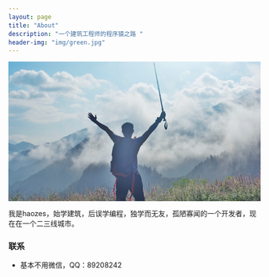 ```yaml
---
layout: page
title: "About"
description: "一个建筑工程师的程序猿之路 "
header-img: "img/green.jpg"
---
```



<center>
    <p><img src="/img/mybg.jpg" align="center"></p>
</center>

我是haozes，始学建筑，后误学编程，独学而无友，孤陋寡闻的一个开发者，现在在一个二三线城市。



### 联系

- 基本不用微信，QQ：89208242


<center>
   
</center>






